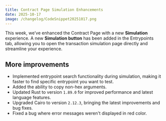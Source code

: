 ```yaml
---
title: Contract Page Simulation Enhancements
date: 2025-10-17
image: /changelog/CodeSnippet20251017.png
---
```


This week, we’ve enhanced the Contract Page with a new **Simulation** experience. A new **Simulation button** has been added in the Entrypoints tab, allowing you to open the transaction simulation page directly and streamline your experience.


## More improvements

- Implemented entrypoint search functionality during simulation, making it faster to find specific entrypoint you want to test.
- Added the ability to copy non-hex arguments.
- Updated Rust to version `1.89.0` for improved performance and latest language features.
- Upgraded Cairo to version `2.12.3`, bringing the latest improvements and bug fixes.
- Fixed a bug where error messages weren't displayed in red color.
